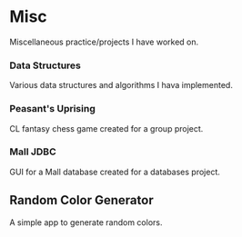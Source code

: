 # Misc
Miscellaneous practice/projects I have worked on.


### Data Structures
Various data structures and algorithms I hava implemented.

### Peasant's Uprising
CL fantasy chess game created for a group project.

### Mall JDBC
GUI for a Mall database created for a databases project.

## Random Color Generator
A simple app to generate random colors.

